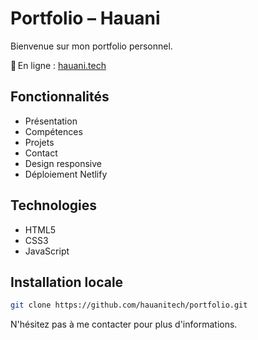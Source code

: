 # Portfolio – Hauani

Bienvenue sur mon portfolio personnel.

🔗 En ligne : [hauani.tech](https://hauani.tech)

## Fonctionnalités

- Présentation
- Compétences
- Projets
- Contact
- Design responsive
- Déploiement Netlify

## Technologies

- HTML5
- CSS3
- JavaScript

## Installation locale

```bash
git clone https://github.com/hauanitech/portfolio.git
```

N'hésitez pas à me contacter pour plus d'informations.
